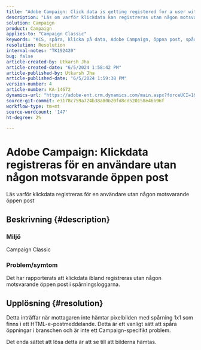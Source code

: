 ```yaml
---
title: "Adobe Campaign: Click data is getting registered for a user without any corresponding open record"
description: "Läs om varför klickdata kan registreras utan någon motsvarande öppen post i spårningsloggarna."
solution: Campaign
product: Campaign
applies-to: "Campaign Classic"
keywords: "KCS, spåra, klicka på data, Adobe Campaign, öppna post, spåra öppnas "
resolution: Resolution
internal-notes: "TK192420"
bug: false
article-created-by: Utkarsh Jha
article-created-date: "6/5/2024 1:58:42 PM"
article-published-by: Utkarsh Jha
article-published-date: "6/5/2024 1:59:38 PM"
version-number: 4
article-number: KA-14672
dynamics-url: "https://adobe-ent.crm.dynamics.com/main.aspx?forceUCI=1&pagetype=entityrecord&etn=knowledgearticle&id=fa3d4cb4-4323-ef11-840a-000d3a37eaf2"
source-git-commit: e3178c759a724b38a80b20fd8cd520158e46b96f
workflow-type: tm+mt
source-wordcount: '147'
ht-degree: 2%

---
```


# Adobe Campaign: Klickdata registreras för en användare utan någon motsvarande öppen post


Läs varför klickdata registreras för en användare utan någon motsvarande öppen post

## Beskrivning {#description}


### Miljö

Campaign Classic

### Problem/symtom

Det har rapporterats att klickdata ibland registreras utan någon motsvarande öppen post i spårningsloggarna.


## Upplösning {#resolution}


Detta inträffar när mottagaren inte hämtar pixelbilden med spårning 1x1 som finns i ett HTML-e-postmeddelande. Detta är ett vanligt sätt att spåra öppningar i branschen och är inte ett Campaign-specifikt problem.

Det enda sättet att lösa detta är att se till att bilderna hämtas.




